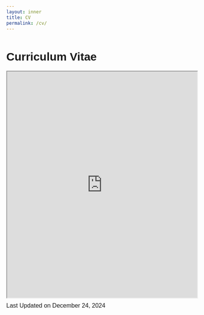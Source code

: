 ```yaml
---
layout: inner
title: CV
permalink: /cv/
---
```

<div class="row" style="margin-top: 50px;">
<div style="font-size:30px; font-family: 'Source Sans 3', sans-serif; font-weight: bold; margin-bottom: 20px;">Curriculum Vitae</div>
<iframe src="https://drive.google.com/file/d/1WvcqoA-j-QZs7dYCHDgWUpAcpNw_E33R/preview" width="100%" height="600" allow="autoplay"></iframe>
</div>
<div class="row" style="margin-top: 10px;">
<div style="font-size:16px; font-family: 'Source Sans 3', sans-serif;">Last Updated on December 24, 2024</div>
</div>
